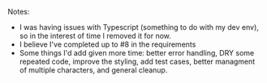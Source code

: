 Notes:

- I was having issues with Typescript (something to do with my dev env), so in the interest of time I removed it for now.
- I believe I've completed up to #8 in the requirements
- Some things I'd add given more time: better error handling, DRY some repeated code, improve the styling, add test cases, better managment of multiple characters, and general cleanup. 